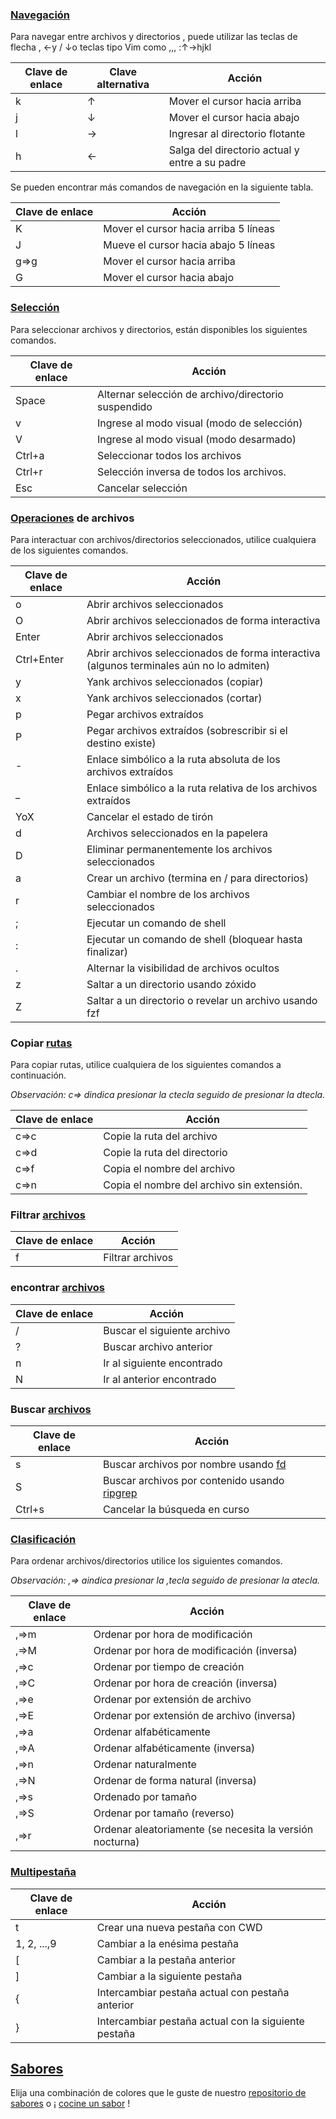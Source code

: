 ### [Navegación](https://yazi-rs.github.io/docs/quick-start/#navigation)

Para navegar entre archivos y directorios , puede utilizar las teclas de flecha , ←y / ↓o teclas tipo Vim como ,,, :↑→hjkl

| Clave de enlace | Clave alternativa | Acción                                         |
| --------------- | ----------------- | ---------------------------------------------- |
| k               | ↑                 | Mover el cursor hacia arriba                   |
| j               | ↓                 | Mover el cursor hacia abajo                    |
| l               | →                 | Ingresar al directorio flotante                |
| h               | ←                 | Salga del directorio actual y entre a su padre |

Se pueden encontrar más comandos de navegación en la siguiente tabla.

| Clave de enlace | Acción                                |
| --------------- | ------------------------------------- |
| K               | Mover el cursor hacia arriba 5 líneas |
| J               | Mueve el cursor hacia abajo 5 líneas  |
| g⇒g             | Mover el cursor hacia arriba          |
| G               | Mover el cursor hacia abajo           |

### [Selección](https://yazi-rs.github.io/docs/quick-start/#selection)

Para seleccionar archivos y directorios, están disponibles los siguientes comandos.

| Clave de enlace | Acción                                              |
| --------------- | --------------------------------------------------- |
| Space           | Alternar selección de archivo/directorio suspendido |
| v               | Ingrese al modo visual (modo de selección)          |
| V               | Ingrese al modo visual (modo desarmado)             |
| Ctrl+a          | Seleccionar todos los archivos                      |
| Ctrl+r          | Selección inversa de todos los archivos.            |
| Esc             | Cancelar selección                                  |

### [Operaciones](https://yazi-rs.github.io/docs/quick-start/#file-operations) de archivos

Para interactuar con archivos/directorios seleccionados, utilice cualquiera de los siguientes comandos.

| Clave de enlace | Acción                                                       |
| --------------- | ------------------------------------------------------------ |
| o               | Abrir archivos seleccionados                                 |
| O               | Abrir archivos seleccionados de forma interactiva            |
| Enter           | Abrir archivos seleccionados                                 |
| Ctrl+Enter      | Abrir archivos seleccionados de forma interactiva (algunos terminales aún no lo admiten) |
| y               | Yank archivos seleccionados (copiar)                         |
| x               | Yank archivos seleccionados (cortar)                         |
| p               | Pegar archivos extraídos                                     |
| P               | Pegar archivos extraídos (sobrescribir si el destino existe) |
| -               | Enlace simbólico a la ruta absoluta de los archivos extraídos |
| _               | Enlace simbólico a la ruta relativa de los archivos extraídos |
| YoX             | Cancelar el estado de tirón                                  |
| d               | Archivos seleccionados en la papelera                        |
| D               | Eliminar permanentemente los archivos seleccionados          |
| a               | Crear un archivo (termina en / para directorios)             |
| r               | Cambiar el nombre de los archivos seleccionados              |
| ;               | Ejecutar un comando de shell                                 |
| :               | Ejecutar un comando de shell (bloquear hasta finalizar)      |
| .               | Alternar la visibilidad de archivos ocultos                  |
| z               | Saltar a un directorio usando zóxido                         |
| Z               | Saltar a un directorio o revelar un archivo usando fzf       |

### Copiar [rutas](https://yazi-rs.github.io/docs/quick-start/#copy-paths)

Para copiar rutas, utilice cualquiera de los siguientes comandos a continuación.

*Observación: c⇒ dindica presionar la ctecla seguido de presionar la dtecla.*

| Clave de enlace | Acción                                     |
| --------------- | ------------------------------------------ |
| c⇒c             | Copie la ruta del archivo                  |
| c⇒d             | Copie la ruta del directorio               |
| c⇒f             | Copia el nombre del archivo                |
| c⇒n             | Copia el nombre del archivo sin extensión. |

### Filtrar [archivos](https://yazi-rs.github.io/docs/quick-start/#filter-files)

| Clave de enlace | Acción           |
| --------------- | ---------------- |
| f               | Filtrar archivos |

### encontrar [archivos](https://yazi-rs.github.io/docs/quick-start/#find-files)

| Clave de enlace | Acción                      |
| --------------- | --------------------------- |
| /               | Buscar el siguiente archivo |
| ?               | Buscar archivo anterior     |
| n               | Ir al siguiente encontrado  |
| N               | Ir al anterior encontrado   |

### Buscar [archivos](https://yazi-rs.github.io/docs/quick-start/#search-files)

| Clave de enlace | Acción                                                       |
| --------------- | ------------------------------------------------------------ |
| s               | Buscar archivos por nombre usando [fd](https://github.com/sharkdp/fd) |
| S               | Buscar archivos por contenido usando [ripgrep](https://github.com/BurntSushi/ripgrep) |
| Ctrl+s          | Cancelar la búsqueda en curso                                |

### [Clasificación](https://yazi-rs.github.io/docs/quick-start/#sorting)

Para ordenar archivos/directorios utilice los siguientes comandos.

*Observación: ,⇒ aindica presionar la ,tecla seguido de presionar la atecla.*

| Clave de enlace | Acción                                                   |
| --------------- | -------------------------------------------------------- |
| ,⇒m             | Ordenar por hora de modificación                         |
| ,⇒M             | Ordenar por hora de modificación (inversa)               |
| ,⇒c             | Ordenar por tiempo de creación                           |
| ,⇒C             | Ordenar por hora de creación (inversa)                   |
| ,⇒e             | Ordenar por extensión de archivo                         |
| ,⇒E             | Ordenar por extensión de archivo (inversa)               |
| ,⇒a             | Ordenar alfabéticamente                                  |
| ,⇒A             | Ordenar alfabéticamente (inversa)                        |
| ,⇒n             | Ordenar naturalmente                                     |
| ,⇒N             | Ordenar de forma natural (inversa)                       |
| ,⇒s             | Ordenado por tamaño                                      |
| ,⇒S             | Ordenar por tamaño (reverso)                             |
| ,⇒r             | Ordenar aleatoriamente (se necesita la versión nocturna) |

### [Multipestaña](https://yazi-rs.github.io/docs/quick-start/#multi-tab)

| Clave de enlace | Acción                                               |
| --------------- | ---------------------------------------------------- |
| t               | Crear una nueva pestaña con CWD                      |
| 1, 2, ...,9     | Cambiar a la enésima pestaña                         |
| [               | Cambiar a la pestaña anterior                        |
| ]               | Cambiar a la siguiente pestaña                       |
| {               | Intercambiar pestaña actual con pestaña anterior     |
| }               | Intercambiar pestaña actual con la siguiente pestaña |

## [Sabores](https://yazi-rs.github.io/docs/quick-start/#flavors)

Elija una combinación de colores que le guste de nuestro [repositorio de sabores](https://github.com/yazi-rs/flavors) o ¡ [cocine un sabor](https://yazi-rs.github.io/docs/flavors/overview#cooking) !

